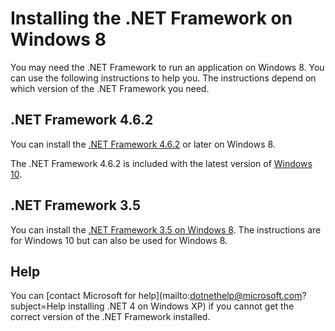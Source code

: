 # Installing the .NET Framework on Windows 8

You may need the .NET Framework to run an application on Windows 8. You can use the following instructions to help you. The instructions depend on which version of the .NET Framework you need.

## .NET Framework 4.6.2

You can install the [.NET Framework 4.6.2](https://go.microsoft.com/fwlink/?linkid=845529&source=dotnetdocs) or later on Windows 8. 

The .NET Framework 4.6.2 is included with the latest version of [Windows 10](https://www.microsoft.com/software-download/windows10).

## .NET Framework 3.5

You can install the [.NET Framework 3.5 on Windows 8](installing-dotnet-35-windows-10.md). The instructions are for Windows 10 but can also be used for Windows 8.

## Help

You can [contact Microsoft for help](mailto:dotnethelp@microsoft.com?subject=Help installing .NET 4 on Windows XP) if you cannot get the correct version of the .NET Framework installed.

